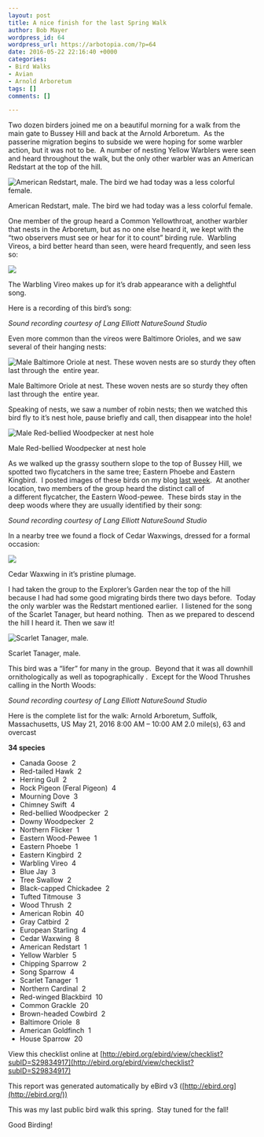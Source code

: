 ```yaml
---
layout: post
title: A nice finish for the last Spring Walk
author: Bob Mayer
wordpress_id: 64
wordpress_url: https://arbotopia.com/?p=64
date: 2016-05-22 22:16:40 +0000
categories:
- Bird Walks
- Avian
- Arnold Arboretum
tags: []
comments: []

---
```

Two dozen birders joined me on a beautiful morning for a walk from the main gate to Bussey Hill and back at the Arnold Arboretum.  As the passerine migration begins to subside we were hoping for some warbler action, but it was not to be.  A number of nesting Yellow Warblers were seen and heard throughout the walk, but the only other warbler was an American Redstart at the top of the hill.

![American Redstart, male. The bird we had today was a less colorful female.](/images/2018/11/P1050239.jpg)

American Redstart, male. The bird we had today was a less colorful female.

One member of the group heard a Common Yellowthroat, another warbler that nests in the Arboretum, but as no one else heard it, we kept with the “two observers must see or hear for it to count” birding rule.  Warbling Vireos, a bird better heard than seen, were heard frequently, and seen less so:

![](/images/P1030436.jpg)

The Warbling Vireo makes up for it’s drab appearance with a delightful song.

Here is a recording of this bird’s song:

_Sound recording courtesy of Lang Elliott NatureSound Studio_

Even more common than the vireos were Baltimore Orioles, and we saw several of their hanging nests:

![Male Baltimore Oriole at nest. These woven nests are so sturdy they often last through the  entire year.](/images/2018/11/P1030005_1.jpg)

Male Baltimore Oriole at nest. These woven nests are so sturdy they often last through the  entire year.

Speaking of nests, we saw a number of robin nests; then we watched this bird fly to it’s nest hole, pause briefly and call, then disappear into the hole!

![Male Red-bellied Woodpecker at nest hole](/images/2014/10/P1080502.jpg)

Male Red-bellied Woodpecker at nest hole

As we walked up the grassy southern slope to the top of Bussey Hill, we spotted two flycatchers in the same tree; Eastern Phoebe and Eastern Kingbird.  I posted images of these birds on my blog [last week](http://www.arbotopia.com/an-urban-wild-in-the-arnold-arboretum/).  At another location, two members of the group heard the distinct call of a different flycatcher, the Eastern Wood-pewee.  These birds stay in the deep woods where they are usually identified by their song:

_Sound recording courtesy of Lang Elliott NatureSound Studio_

In a nearby tree we found a flock of Cedar Waxwings, dressed for a formal occasion:

![](/images/P1010122-1.jpg)

Cedar Waxwing in it’s pristine plumage.

I had taken the group to the Explorer’s Garden near the top of the hill because I had had some good migrating birds there two days before.  Today the only warbler was the Redstart mentioned earlier.  I listened for the song of the Scarlet Tanager, but heard nothing.  Then as we prepared to descend the hill I heard it. Then we saw it!

![Scarlet Tanager, male.](/images/2015/05/P1100162.jpg)

Scarlet Tanager, male.

This bird was a “lifer” for many in the group.  Beyond that it was all downhill ornithologically as well as topographically .  Except for the Wood Thrushes calling in the North Woods:

_Sound recording courtesy of Lang Elliott NatureSound Studio_

Here is the complete list for the walk:
Arnold Arboretum, Suffolk, Massachusetts, US
May 21, 2016 8:00 AM – 10:00 AM
2\.0 mile(s), 63 and overcast

**34 species**

* Canada Goose  2
* Red-tailed Hawk  2
* Herring Gull  2
* Rock Pigeon (Feral Pigeon)  4
* Mourning Dove  3
* Chimney Swift  4
* Red-bellied Woodpecker  2
* Downy Woodpecker  2
* Northern Flicker  1
* Eastern Wood-Pewee  1
* Eastern Phoebe  1
* Eastern Kingbird  2
* Warbling Vireo  4
* Blue Jay  3
* Tree Swallow  2
* Black-capped Chickadee  2
* Tufted Titmouse  3
* Wood Thrush  2
* American Robin  40
* Gray Catbird  2
* European Starling  4
* Cedar Waxwing  8
* American Redstart  1
* Yellow Warbler  5
* Chipping Sparrow  2
* Song Sparrow  4
* Scarlet Tanager  1
* Northern Cardinal  2
* Red-winged Blackbird  10
* Common Grackle  20
* Brown-headed Cowbird  2
* Baltimore Oriole  8
* American Goldfinch  1
* House Sparrow  20

View this checklist online at [http://ebird.org/ebird/view/checklist?subID=S29834917](http://ebird.org/ebird/view/checklist?subID=S29834917)

This report was generated automatically by eBird v3 ([http://ebird.org](http://ebird.org/))

This was my last public bird walk this spring.  Stay tuned for the fall!

Good Birding!